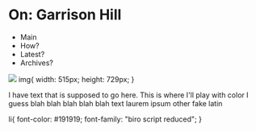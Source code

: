 <!DOCTYPE html>
<!DOCTYPE css>
<html>
  <head>
    <meta charset="utf-8">
      <title>On: Garrison Hill</title>
    <link rel="index" href="index.html">
    <link rel="stylesheet" href="stylesheet.css">
    
  </head>
</html>

<html>
  <body>
    <div class=header>
      <h1>
      On: Garrison Hill
      </h1>
    </div>
      
  <ul>
  <li>Main</li>
  <li>How?
  <li>Latest?</li>
  <li>Archives?</li>
</ul>
    </div>
    
<div class=main>
<img src= "https://github.com/user-attachments/assets/09ba187c-cfef-4bf2-828b-87837a3d4d69">
img{
  width: 515px;
  height: 729px;
   }

<p>
  I have text that is supposed to go here. This is where I'll play with color I guess
  blah blah blah
  blah blah text
  laurem ipsum other fake latin
</p>
</div>

  </body>
</html>

li{
  font-color: #191919;
  font-family: "biro script reduced";
  }
